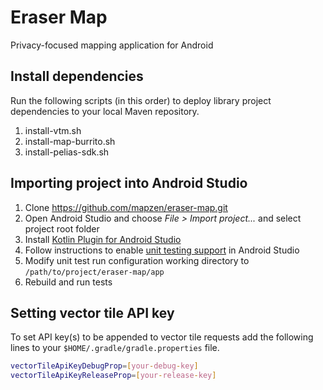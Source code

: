 # Eraser Map
Privacy-focused mapping application for Android

## Install dependencies
Run the following scripts (in this order) to deploy library project dependencies to your local Maven repository.
1. install-vtm.sh
2. install-map-burrito.sh
3. install-pelias-sdk.sh


## Importing project into Android Studio
1. Clone https://github.com/mapzen/eraser-map.git
2. Open Android Studio and choose _File > Import project..._ and select project root folder
3. Install [Kotlin Plugin for Android Studio](https://plugins.jetbrains.com/plugin/6954?pr=androidstudio)
4. Follow instructions to enable [unit testing support](http://tools.android.com/tech-docs/unit-testing-support) in Android Studio
5. Modify unit test run configuration working directory to `/path/to/project/eraser-map/app`
6. Rebuild and run tests

## Setting vector tile API key
To set API key(s) to be appended to vector tile requests add the following lines to your `$HOME/.gradle/gradle.properties` file.
```bash
vectorTileApiKeyDebugProp=[your-debug-key]
vectorTileApiKeyReleaseProp=[your-release-key]
```
